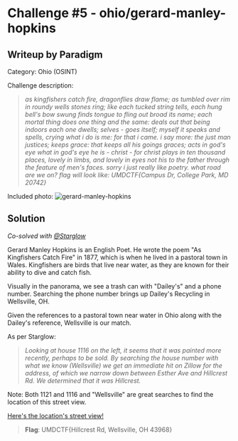 # Challenge #5 - ohio/gerard-manley-hopkins
## Writeup by Paradigm

Category: Ohio (OSINT) 

Challenge description:

> *as kingfishers catch fire, dragonflies draw flame; as tumbled over rim in roundy wells stones ring; like each tucked string tells, each hung bell's bow swung finds tongue to fling out broad its name; each mortal thing does one thing and the same: deals out that being indoors each one dwells; selves - goes itself; myself it speaks and spells, crying what i do is me: for that i came. i say more: the just man justices; keeps grace: that keeps all his goings graces; acts in god's eye what in god's eye he is - christ - for christ plays in ten thousand places, lovely in limbs, and lovely in eyes not his to the father through the feature of men's faces. sorry i just really like poetry. what road are we on? flag will look like: UMDCTF{Campus Dr, College Park, MD 20742}*

Included photo: ![gerard-manley-hopkins](gerard-manley-hopkins.jpg)

## Solution

*Co-solved with [@Starglow](https://github.com/jacksonjost)*

Gerard Manley Hopkins is an English Poet. He wrote the poem "As Kingfishers Catch Fire" in 1877, which is when he lived in a pastoral town in Wales. Kingfishers are birds that live near water, as they are known for their ability to dive and catch fish.

Visually in the panorama, we see a trash can with "Dailey's" and a phone number. Searching the phone number brings up Dailey's Recycling in Wellsville, OH.

Given the references to a pastoral town near water in Ohio along with the Dailey's reference, Wellsville is our match.

As per Starglow:
> *Looking at house 1116 on the left, it seems that it was painted more recently, perhaps to be sold. By searching the house number with what we know (Wellsville) we get an immediate hit on Zillow for the address, of which we narrow down between Esther Ave and Hillcrest Rd. We determined that it was Hillcrest.*

Note: Both 1121 and 1116 and "Wellsville" are great searches to find the location of this street view.

[Here's the location's street view!](https://maps.app.goo.gl/tGHADEtY1ioYECzMA)

>**Flag**: UMDCTF{Hillcrest Rd, Wellsville, OH 43968}
